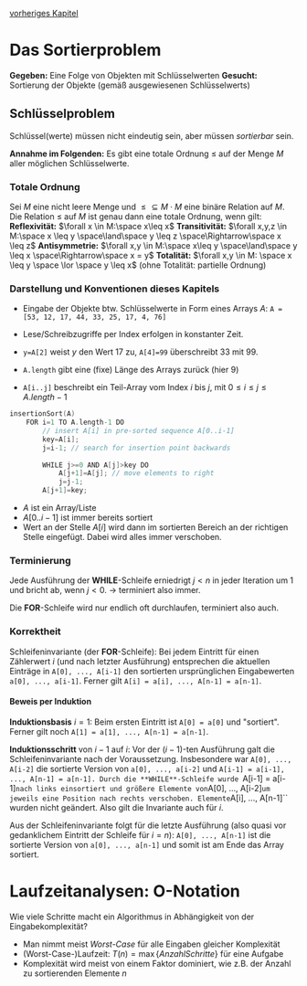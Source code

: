 [vorheriges Kapitel](Kapitel%2001%20-%20Introduction.md)

# Das Sortierproblem

**Gegeben:** Eine Folge von Objekten mit Schlüsselwerten
**Gesucht:** Sortierung der Objekte (gemäß ausgewiesenen Schlüsselwerts)

## Schlüsselproblem

Schlüssel(werte) müssen nicht eindeutig sein, aber müssen *sortierbar* sein.

**Annahme im Folgenden:**
Es gibt eine totale Ordnung $\leq$ auf der Menge $M$ aller möglichen Schlüsselwerte.

### Totale Ordnung

Sei $M$ eine nicht leere Menge und $\leq\subseteq M\cdot M$ eine binäre Relation auf $M$.
Die Relation $\leq$ auf $M$ ist genau dann eine totale Ordnung, wenn gilt:
**Reflexivität:** $\forall x \in M:\space x\leq x$
**Transitivität:** $\forall x,y,z \in M:\space x \leq y \space\land\space y \leq z \space\Rightarrow\space x \leq z$
**Antisymmetrie:** $\forall x,y \in M:\space x\leq y \space\land\space y \leq x \space\Rightarrow\space x = y$
**Totalität:** $\forall x,y \in M: \space x \leq y \space \lor \space y \leq x$     (ohne Totalität: partielle Ordnung)

### Darstellung und Konventionen dieses Kapitels

* Eingabe der Objekte btw. Schlüsselwerte in Form eines Arrays $A$:
  `A = [53, 12, 17, 44, 33, 25, 17, 4, 76]`

* Lese/Schreibzugriffe per Index erfolgen in konstanter Zeit.

* `y=A[2]` weist $y$ den Wert 17 zu, `A[4]=99` überschreibt 33 mit 99.

* `A.length` gibt eine (fixe) Länge des Arrays zurück (hier 9)

* `A[i..j]` beschreibt ein Teil-Array vom Index $i$ bis $j$, mit $0\leq i \leq j \leq A.length-1$

````c++
insertionSort(A)
	FOR i=1 TO A.length-1 DO
		// insert A[i] in pre-sorted sequence A[0..i-1]
		key=A[i];
		j=i-1; // search for insertion point backwards
	
		WHILE j>=0 AND A[j]>key DO
			A[j+1]=A[j]; // move elements to right
			j=j-1;
		A[j+1]=key;
````

* $A$ ist ein Array/Liste
* $A[0..i-1]$ ist immer bereits sortiert
* Wert an der Stelle $A[i]$ wird dann im sortierten Bereich an der richtigen Stelle eingefügt. Dabei wird alles immer verschoben.

### Terminierung

Jede Ausführung der **WHILE**-Schleife erniedrigt $j < n$ in jeder Iteration um 1 und bricht ab, wenn $j < 0$.  -> terminiert also immer.

Die **FOR**-Schleife wird nur endlich oft durchlaufen, terminiert also auch.

### Korrektheit

Schleifeninvariante (der **FOR**-Schleife):
Bei jedem Eintritt für einen Zählerwert $i$ (und nach letzter Ausführung) entsprechen die aktuellen Einträge in `A[0], ..., A[i-1]` den sortierten ursprünglichen Eingabewerten `a[0], ..., a[i-1]`.
Ferner gilt `A[i] = a[i], ..., A[n-1] = a[n-1]`.

#### Beweis per Induktion

**Induktionsbasis** $i=1$:
Beim ersten Eintritt ist `A[0] = a[0]` und "sortiert".
Ferner gilt noch `A[1] = a[1], ..., A[n-1] = a[n-1]`.

**Induktionsschritt** von $i-1$ auf $i$:
Vor der $(i-1)$-ten Ausführung galt die Schleifeninvariante nach der Voraussetzung. Insbesondere war `A[0], ..., A[i-2]` die sortierte Version von `a[0], ..., a[i-2]` und `A[i-1] = a[i-1], ..., A[n-1] = a[n-1]. Durch die **WHILE**-Schleife wurde `A\[i-1\] = a\[i-1\]`nach links einsortiert und größere Elemente von`A\[0\], ..., A\[i-2\]`um jeweils eine Position nach rechts verschoben. Elemente`A\[i\], ..., A\[n-1\]\`` wurden nicht geändert.
Also gilt die Invariante auch für $i$.

Aus der Schleifeninvariante folgt für die letzte Ausführung (also quasi vor gedanklichem Eintritt der Schleife für $i=n$):
`A[0], ..., A[n-1]` ist die sortierte Version von `a[0], ..., a[n-1]`
und somit ist am Ende das Array sortiert.

# Laufzeitanalysen: O-Notation

Wie viele Schritte macht ein Algorithmus in Abhängigkeit von der Eingabekomplexität?

* Man nimmt meist *Worst-Case* für alle Eingaben gleicher Komplexität
* (Worst-Case-)Laufzeit: $T(n) = \max{\{Anzahl Schritte\}}$ für eine Aufgabe
* Komplexität wird meist von einem Faktor dominiert, wie z.B. der Anzahl zu sortierenden Elemente $n$
